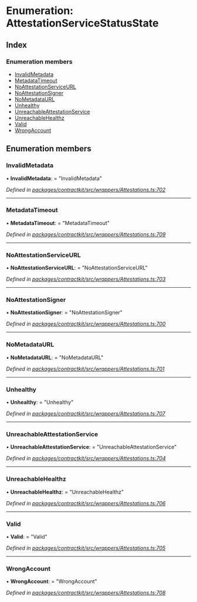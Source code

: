 # Enumeration: AttestationServiceStatusState

## Index

### Enumeration members

* [InvalidMetadata](_wrappers_attestations_.attestationservicestatusstate.md#invalidmetadata)
* [MetadataTimeout](_wrappers_attestations_.attestationservicestatusstate.md#metadatatimeout)
* [NoAttestationServiceURL](_wrappers_attestations_.attestationservicestatusstate.md#noattestationserviceurl)
* [NoAttestationSigner](_wrappers_attestations_.attestationservicestatusstate.md#noattestationsigner)
* [NoMetadataURL](_wrappers_attestations_.attestationservicestatusstate.md#nometadataurl)
* [Unhealthy](_wrappers_attestations_.attestationservicestatusstate.md#unhealthy)
* [UnreachableAttestationService](_wrappers_attestations_.attestationservicestatusstate.md#unreachableattestationservice)
* [UnreachableHealthz](_wrappers_attestations_.attestationservicestatusstate.md#unreachablehealthz)
* [Valid](_wrappers_attestations_.attestationservicestatusstate.md#valid)
* [WrongAccount](_wrappers_attestations_.attestationservicestatusstate.md#wrongaccount)

## Enumeration members

###  InvalidMetadata

• **InvalidMetadata**: = "InvalidMetadata"

*Defined in [packages/contractkit/src/wrappers/Attestations.ts:702](https://github.com/celo-org/celo-monorepo/blob/master/packages/contractkit/src/wrappers/Attestations.ts#L702)*

___

###  MetadataTimeout

• **MetadataTimeout**: = "MetadataTimeout"

*Defined in [packages/contractkit/src/wrappers/Attestations.ts:709](https://github.com/celo-org/celo-monorepo/blob/master/packages/contractkit/src/wrappers/Attestations.ts#L709)*

___

###  NoAttestationServiceURL

• **NoAttestationServiceURL**: = "NoAttestationServiceURL"

*Defined in [packages/contractkit/src/wrappers/Attestations.ts:703](https://github.com/celo-org/celo-monorepo/blob/master/packages/contractkit/src/wrappers/Attestations.ts#L703)*

___

###  NoAttestationSigner

• **NoAttestationSigner**: = "NoAttestationSigner"

*Defined in [packages/contractkit/src/wrappers/Attestations.ts:700](https://github.com/celo-org/celo-monorepo/blob/master/packages/contractkit/src/wrappers/Attestations.ts#L700)*

___

###  NoMetadataURL

• **NoMetadataURL**: = "NoMetadataURL"

*Defined in [packages/contractkit/src/wrappers/Attestations.ts:701](https://github.com/celo-org/celo-monorepo/blob/master/packages/contractkit/src/wrappers/Attestations.ts#L701)*

___

###  Unhealthy

• **Unhealthy**: = "Unhealthy"

*Defined in [packages/contractkit/src/wrappers/Attestations.ts:707](https://github.com/celo-org/celo-monorepo/blob/master/packages/contractkit/src/wrappers/Attestations.ts#L707)*

___

###  UnreachableAttestationService

• **UnreachableAttestationService**: = "UnreachableAttestationService"

*Defined in [packages/contractkit/src/wrappers/Attestations.ts:704](https://github.com/celo-org/celo-monorepo/blob/master/packages/contractkit/src/wrappers/Attestations.ts#L704)*

___

###  UnreachableHealthz

• **UnreachableHealthz**: = "UnreachableHealthz"

*Defined in [packages/contractkit/src/wrappers/Attestations.ts:706](https://github.com/celo-org/celo-monorepo/blob/master/packages/contractkit/src/wrappers/Attestations.ts#L706)*

___

###  Valid

• **Valid**: = "Valid"

*Defined in [packages/contractkit/src/wrappers/Attestations.ts:705](https://github.com/celo-org/celo-monorepo/blob/master/packages/contractkit/src/wrappers/Attestations.ts#L705)*

___

###  WrongAccount

• **WrongAccount**: = "WrongAccount"

*Defined in [packages/contractkit/src/wrappers/Attestations.ts:708](https://github.com/celo-org/celo-monorepo/blob/master/packages/contractkit/src/wrappers/Attestations.ts#L708)*

